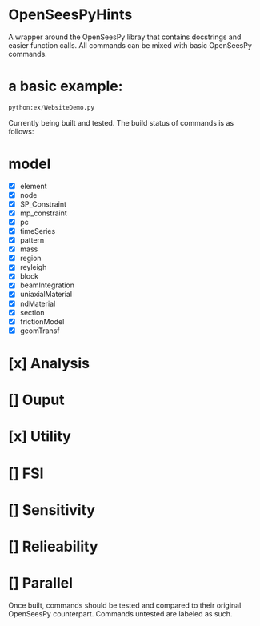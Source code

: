# OpenSeesPyHints
A wrapper around the OpenSeesPy libray that contains docstrings and easier function calls.
All commands can be mixed with basic OpenSeesPy commands.

# a basic example:
```Python
python:ex/WebsiteDemo.py

```

Currently being built and tested. The build status of commands is as follows:

# model
 -[x]   element
 -[x]   node
 -[x]   SP_Constraint
 -[x]   mp_constraint
 -[x]   pc
 -[x]   timeSeries
 -[x]   pattern
 -[x]   mass
 -[x]   region
 -[x]   reyleigh
 -[x]   block
 -[x]   beamIntegration
 -[x]   uniaxialMaterial
 -[x]   ndMaterial
 -[x]   section
 -[x]   frictionModel
 -[x]   geomTransf

# [x] Analysis
# [] Ouput
# [x] Utility
# [] FSI
# [] Sensitivity
# [] Relieability
# [] Parallel

Once built, commands should be tested and compared to their original OpenSeesPy counterpart.
Commands untested are labeled as such.


